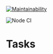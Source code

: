 [![Maintainability](https://api.codeclimate.com/v1/badges/61b06114bcd1b7f29fea/maintainability)](https://codeclimate.com/github/buba1301/Tasks-React-Redux/maintainability)

![Node CI](https://github.com/buba1301/Tasks-React-Redux/workflows/Node%20CI/badge.svg)

# Tasks

